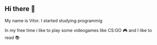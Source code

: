## Hi there 👋

My name is Vitor. I started studying programmig

In my free time i like to play some videogames like CS:GO 🎮 and I like to read 📚

